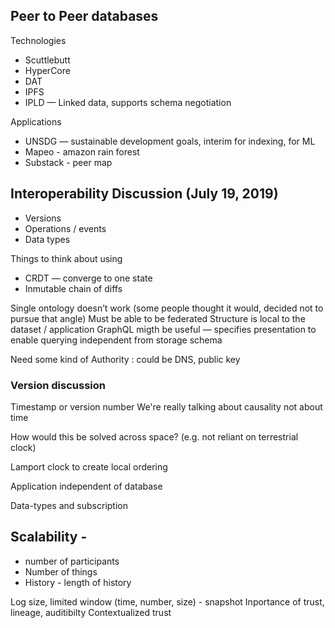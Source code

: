 ## Peer to Peer databases

Technologies
- Scuttlebutt
- HyperCore
- DAT
- IPFS
- IPLD — Linked data, supports schema negotiation 

Applications
- UNSDG — sustainable development goals, interim for indexing, for ML
- Mapeo - amazon rain forest 
- Substack - peer map

## Interoperability Discussion (July 19, 2019)

- Versions
- Operations / events
- Data types


Things to think about using
- CRDT — converge to one state
- Inmutable chain of diffs

Single ontology doesn’t work (some people thought it would, decided not to pursue that angle)
Must be able to be federated
Structure is local to the dataset / application
GraphQL migth be useful — specifies presentation to enable querying independent from storage schema

Need some kind of Authority : could be DNS, public key

### Version discussion
Timestamp or version number
We're really talking about causality not about time

How would this be solved across space?  (e.g. not reliant on terrestrial clock)

Lamport clock to create local ordering

Application independent of database

Data-types and subscription


## Scalability - 
- number of participants
- Number of things
- History - length of history 

Log size, limited window (time, number, size) - snapshot
Inportance of trust, lineage, auditibilty
Contextualized trust

